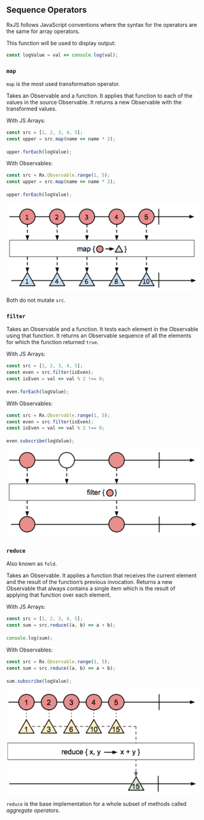 ## Sequence Operators

RxJS follows JavaScript conventions where the syntax for the operators are the same for array operators.

This function will be used to display output:

```javascript
const logValue = val => console.log(val);
```

### `map`

`map` is the most used transformation operator.

Takes an Observable and a function. 
It applies that function to each of the values in the source Observable. 
It returns a new Observable with the transformed values.

With JS Arrays:

```javascript
const src = [1, 2, 3, 4, 5];
const upper = src.map(name => name * 2);

upper.forEach(logValue);
```

With Observables:

```javascript
const src = Rx.Observable.range(1, 5);
const upper = src.map(name => name * 2);

upper.forEach(logValue);
```

![image](https://github.com/evturn/rxjs-md/blob/master/assets/images/003.png)

Both do not mutate `src`.

### `filter`

Takes an Observable and a function. 
It tests each element in the Observable using that function. 
It returns an Observable sequence of all the elements for which the function returned `true`.

With JS Arrays:

```javascript
const src = [1, 2, 3, 4, 5];
const even = src.filter(isEven);
const isEven = val => val % 2 !== 0;

even.forEach(logValue);
```

With Observables:

```javascript
const src = Rx.Observable.range(1, 5);
const even = src.filter(isEven);
const isEven = val => val % 2 !== 0;

even.subscribe(logValue);
```

![image](https://github.com/evturn/rxjs-md/blob/master/assets/images/004.png)

### `reduce`

Also known as `fold`.

Takes an Observable.
It applies a function that receives the current element and the result of the function’s previous invocation.
Returns a new Observable that always contains a single item which is the result of applying that function over each element.

With JS Arrays:

```javascript
const src = [1, 2, 3, 4, 5];
const sum = src.reduce((a, b) => a + b);

console.log(sum);
```

With Observables:

```javascript
const src = Rx.Observable.range(1, 5);
const sum = src.reduce((a, b) => a + b);

sum.subscribe(logValue);
```

![image](https://github.com/evturn/rxjs-md/blob/master/assets/images/005.png)

`reduce` is the base implementation for a whole subset of methods called *aggregate operators*.